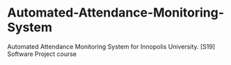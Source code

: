 # Automated-Attendance-Monitoring-System
Automated Attendance Monitoring System for Innopolis University. [S19] Software Project course
